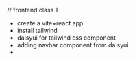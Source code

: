 // frontend class 1

- create a vite+react app
- install tailwind
- daisyui for tailwind css component
- adding navbar component from daisyui
-